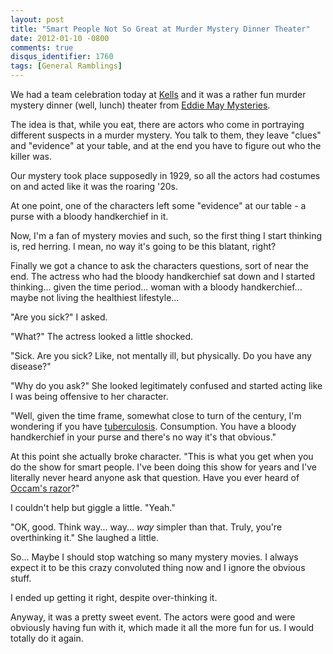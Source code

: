 ```yaml
---
layout: post
title: "Smart People Not So Great at Murder Mystery Dinner Theater"
date: 2012-01-10 -0800
comments: true
disqus_identifier: 1760
tags: [General Ramblings]
---
```

We had a team celebration today at
[Kells](http://www.kellsirish.com/portland/index.php) and it was a
rather fun murder mystery dinner (well, lunch) theater from [Eddie May
Mysteries](http://www.eddiemaymysteries.com/).

The idea is that, while you eat, there are actors who come in portraying
different suspects in a murder mystery. You talk to them, they leave
"clues" and "evidence" at your table, and at the end you have to figure
out who the killer was.

Our mystery took place supposedly in 1929, so all the actors had
costumes on and acted like it was the roaring '20s.

At one point, one of the characters left some "evidence" at our table -
a purse with a bloody handkerchief in it.

Now, I'm a fan of mystery movies and such, so the first thing I start
thinking is, red herring. I mean, no way it's going to be this blatant,
right?

Finally we got a chance to ask the characters questions, sort of near
the end. The actress who had the bloody handkerchief sat down and I
started thinking... given the time period... woman with a bloody
handkerchief... maybe not living the healthiest lifestyle...

"Are you sick?" I asked.

"What?" The actress looked a little shocked.

"Sick. Are you sick? Like, not mentally ill, but physically. Do you have
any disease?"

"Why do you ask?" She looked legitimately confused and started acting
like I was being offensive to her character.

"Well, given the time frame, somewhat close to turn of the century, I'm
wondering if you have
[tuberculosis](http://en.wikipedia.org/wiki/Tuberculosis). Consumption.
You have a bloody handkerchief in your purse and there's no way it's
that obvious."

At this point she actually broke character. "This is what you get when
you do the show for smart people. I've been doing this show for years
and I've literally never heard anyone ask that question. Have you ever
heard of [Occam's razor](http://en.wikipedia.org/wiki/Occam%27s_razor)?"

I couldn't help but giggle a little. "Yeah."

"OK, good. Think way... way... *way* simpler than that. Truly, you're
overthinking it." She laughed a little.

So... Maybe I should stop watching so many mystery movies. I always
expect it to be this crazy convoluted thing now and I ignore the obvious
stuff.

I ended up getting it right, despite over-thinking it.

Anyway, it was a pretty sweet event. The actors were good and were
obviously having fun with it, which made it all the more fun for us. I
would totally do it again.

